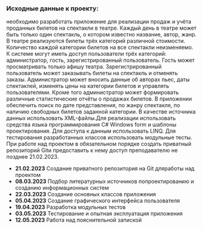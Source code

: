 <p><h3>Исходные данные к проекту:</h3> необходимо разработать приложение для реализации
продаж и учёта проданных билетов на спектакли в театре. Каждый день в театре может
быть только один спектакль, о котором известно название, автор, жанр. В театре
реализуются билеты трёх категорий различной стоимости. Количество каждой категории
билетов на все спектакли неизменяемо. К системе могут иметь доступ пользователи трёх
категорий: администратор, гость, зарегистрированный пользователь. Гость может
просматривать только афишу театра. Зарегистрированный пользователь может заказывать
билеты на спектакль и отменять заказы. Администратор может вносить данные об авторах
пьес, даты спектаклей, изменять цены на категории билетов и управлять пользователями.
Кроме того администратор может формировать различные статистические отчёты о
продажах билетов. В приложении обеспечить поиск по дате представления, по жанру
спектакля, по наличию свободных билетов заданной категории. В качестве источника
данных использовать XML-файлы.Для реализации использовать средства языка программирования C# Windows form и
шаблоны проектирования. Для доступа к данным использовать LINQ. Для тестирования
разработанных классов использовать модульные тесты. При работе над проектом в обязательном 
порядке создать приватный репозиторий Gitи предоставить к нему доступ преподавателю не позднее 21.02.2023.</p>

<ul>
  <li><b>21.02.2023</b> Создание приватного репозитория на Git дляработы над проектом</li>
  <li><b>08.03.2023</b> Подбор литературных источников попроектированию и созданию информационных систем</li>
  <li><b>22.03.2023</b> Создание основных классов приложения</li>
  <li><b>05.04.2023</b> Создание графического интерфейса пользователя</li>
  <li><b>19.04.2023</b> Разработка модульных тестов</li>
  <li><b>03.05.2023</b> Тестирование и опытная эксплуатация приложения</li>
  <li><b>12.05.2023</b> Работа над пояснительной запиской</li>
</ul>
